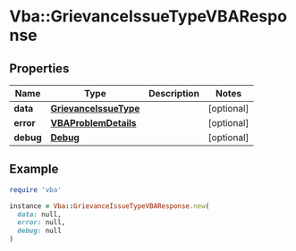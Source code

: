 # Vba::GrievanceIssueTypeVBAResponse

## Properties

| Name | Type | Description | Notes |
| ---- | ---- | ----------- | ----- |
| **data** | [**GrievanceIssueType**](GrievanceIssueType.md) |  | [optional] |
| **error** | [**VBAProblemDetails**](VBAProblemDetails.md) |  | [optional] |
| **debug** | [**Debug**](Debug.md) |  | [optional] |

## Example

```ruby
require 'vba'

instance = Vba::GrievanceIssueTypeVBAResponse.new(
  data: null,
  error: null,
  debug: null
)
```

